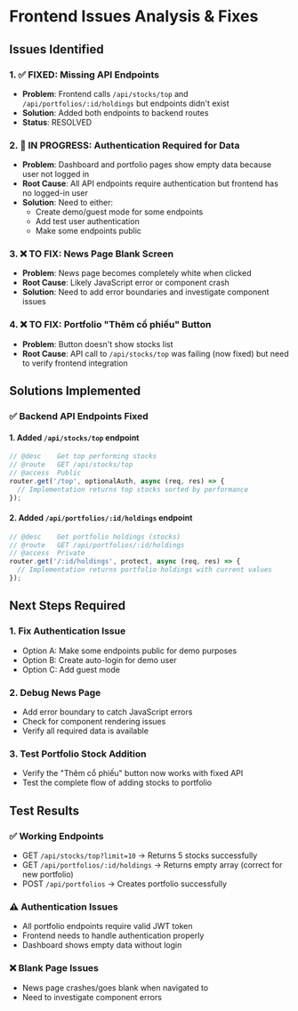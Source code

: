 # Frontend Issues Analysis & Fixes

## Issues Identified

### 1. ✅ FIXED: Missing API Endpoints
- **Problem**: Frontend calls `/api/stocks/top` and `/api/portfolios/:id/holdings` but endpoints didn't exist
- **Solution**: Added both endpoints to backend routes
- **Status**: RESOLVED

### 2. 🔄 IN PROGRESS: Authentication Required for Data
- **Problem**: Dashboard and portfolio pages show empty data because user not logged in
- **Root Cause**: All API endpoints require authentication but frontend has no logged-in user
- **Solution**: Need to either:
  - Create demo/guest mode for some endpoints
  - Add test user authentication
  - Make some endpoints public

### 3. ❌ TO FIX: News Page Blank Screen
- **Problem**: News page becomes completely white when clicked
- **Root Cause**: Likely JavaScript error or component crash
- **Solution**: Need to add error boundaries and investigate component issues

### 4. ❌ TO FIX: Portfolio "Thêm cổ phiếu" Button
- **Problem**: Button doesn't show stocks list
- **Root Cause**: API call to `/api/stocks/top` was failing (now fixed) but need to verify frontend integration

## Solutions Implemented

### ✅ Backend API Endpoints Fixed

#### 1. Added `/api/stocks/top` endpoint
```javascript
// @desc    Get top performing stocks
// @route   GET /api/stocks/top
// @access  Public
router.get('/top', optionalAuth, async (req, res) => {
  // Implementation returns top stocks sorted by performance
});
```

#### 2. Added `/api/portfolios/:id/holdings` endpoint
```javascript
// @desc    Get portfolio holdings (stocks)
// @route   GET /api/portfolios/:id/holdings
// @access  Private
router.get('/:id/holdings', protect, async (req, res) => {
  // Implementation returns portfolio holdings with current values
});
```

## Next Steps Required

### 1. Fix Authentication Issue
- Option A: Make some endpoints public for demo purposes
- Option B: Create auto-login for demo user
- Option C: Add guest mode

### 2. Debug News Page
- Add error boundary to catch JavaScript errors
- Check for component rendering issues
- Verify all required data is available

### 3. Test Portfolio Stock Addition
- Verify the "Thêm cổ phiếu" button now works with fixed API
- Test the complete flow of adding stocks to portfolio

## Test Results

### ✅ Working Endpoints
- GET `/api/stocks/top?limit=10` → Returns 5 stocks successfully
- GET `/api/portfolios/:id/holdings` → Returns empty array (correct for new portfolio)
- POST `/api/portfolios` → Creates portfolio successfully

### ⚠️ Authentication Issues
- All portfolio endpoints require valid JWT token
- Frontend needs to handle authentication properly
- Dashboard shows empty data without login

### ❌ Blank Page Issues
- News page crashes/goes blank when navigated to
- Need to investigate component errors
